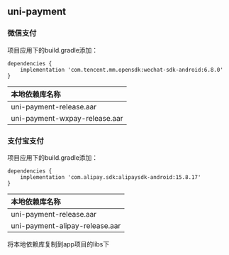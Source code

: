## uni-payment

### 微信支付

项目应用下的build.gradle添加：

```
dependencies {
    implementation 'com.tencent.mm.opensdk:wechat-sdk-android:6.8.0'
}
```

|本地依赖库名称									|
|:--											|
|uni-payment-release.aar	|
|uni-payment-wxpay-release.aar	|

### 支付宝支付

项目应用下的build.gradle添加：

```
dependencies {
    implementation 'com.alipay.sdk:alipaysdk-android:15.8.17'
}
```

|本地依赖库名称									|
|:--											|
|uni-payment-release.aar	|
|uni-payment-alipay-release.aar	|


将本地依赖库复制到app项目的libs下
